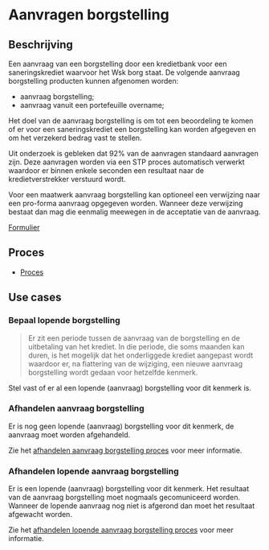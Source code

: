 # Aanvragen borgstelling

## Beschrijving

Een aanvraag van een borgstelling door een kredietbank voor een saneringskrediet waarvoor het Wsk borg staat. De volgende aanvraag borgstelling producten kunnen afgenomen worden:

* aanvraag borgstelling;
* aanvraag vanuit een portefeuille overname;

Het doel van de aanvraag borgstelling is om tot een beoordeling te komen of er voor een saneringskrediet een borgstelling kan worden afgegeven en om het verzekerd bedrag vast te stellen.

Uit onderzoek is gebleken dat 92% van de aanvragen standaard aanvragen zijn. Deze aanvragen worden via een STP proces automatisch verwerkt waardoor er binnen enkele seconden een resultaat naar de kredietverstrekker verstuurd wordt.

Voor een maatwerk aanvraag borgstelling kan optioneel een verwijzing naar een pro-forma aanvraag opgegeven worden. Wanneer deze verwijzing bestaat dan mag die eenmalig meewegen in de acceptatie van de aanvraag.

<!-- einde -->

[Formulier](product.user-task.yml)

## Proces

* [Proces](proces.bpmn)
 
## Use cases

### Bepaal lopende borgstelling

> Er zit een periode tussen de aanvraag van de borgstelling en de uitbetaling van het krediet. In die periode, die soms maanden kan duren, is het mogelijk dat het onderliggede krediet aangepast wordt waardoor er, na fiattering van de wijziging, een nieuwe aanvraag borgstelling wordt gedaan voor hetzelfde kenmerk.

Stel vast of er al een lopende (aanvraag) borgstelling voor dit kenmerk is.

### Afhandelen aanvraag borgstelling

Er is nog geen lopende (aanvraag) borgstelling voor dit kenmerk, de aanvraag moet worden afgehandeld.

Zie het [afhandelen aanvraag borgstelling proces](afhandelen-aanvraag-borgstelling/index.html) voor meer informatie.

### Afhandelen lopende aanvraag borgstelling

Er is een lopende (aanvraag) borgstelling voor dit kenmerk. Het resultaat van de aanvraag borgstelling moet nogmaals gecomuniceerd worden. Wanneer de lopende aanvraag nog niet is afgerond dan moet het resultaat afgewacht worden.

Zie het [afhandelen lopende aanvraag borgstelling proces](afhandelen-lopende-aanvraag-borgstelling/index.html) voor meer informatie.
